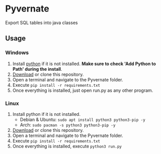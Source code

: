 # Pyvernate
Export SQL tables into java classes
## Usage
### Windows
1. Install [python](https://www.python.org) if it is not installed. **Make sure to check 'Add Python to Path' during the install**.
2. [Download](https://github.com/sud0cs/Pyvernate/releases) or clone this repository.
3. Open a terminal and navigate to the Pyvernate folder.
4. Execute `pip install -r requirements.txt`
5. Once everything is installed, just open run.py as any other program.
### Linux
1. Install python if it is not installed.
   - Debian & Ubuntu: `sudo apt install python3 python3-pip -y`
   - Arch: `sudo pacman -s python3 python3-pip -y`
2. [Download](https://github.com/sud0cs/Pyvernate/releases) or clone this repository.
3. Open a terminal and navigate to the Pyvernate folder.
4. Execute `pip install -r requirements.txt`
5. Once everything is installed, execute `python3 run.py`
